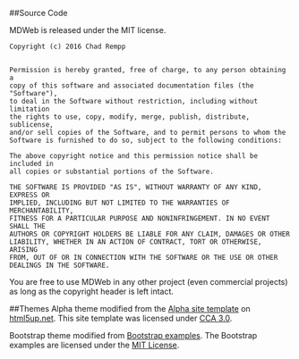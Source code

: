 ##Source Code

MDWeb is released under the MIT license.

    Copyright (c) 2016 Chad Rempp
    
    
    Permission is hereby granted, free of charge, to any person obtaining a 
    copy of this software and associated documentation files (the "Software"), 
    to deal in the Software without restriction, including without limitation 
    the rights to use, copy, modify, merge, publish, distribute, sublicense, 
    and/or sell copies of the Software, and to permit persons to whom the 
    Software is furnished to do so, subject to the following conditions:
    
    The above copyright notice and this permission notice shall be included in 
    all copies or substantial portions of the Software.
    
    THE SOFTWARE IS PROVIDED "AS IS", WITHOUT WARRANTY OF ANY KIND, EXPRESS OR 
    IMPLIED, INCLUDING BUT NOT LIMITED TO THE WARRANTIES OF MERCHANTABILITY, 
    FITNESS FOR A PARTICULAR PURPOSE AND NONINFRINGEMENT. IN NO EVENT SHALL THE 
    AUTHORS OR COPYRIGHT HOLDERS BE LIABLE FOR ANY CLAIM, DAMAGES OR OTHER 
    LIABILITY, WHETHER IN AN ACTION OF CONTRACT, TORT OR OTHERWISE, ARISING 
    FROM, OUT OF OR IN CONNECTION WITH THE SOFTWARE OR THE USE OR OTHER 
    DEALINGS IN THE SOFTWARE.

You are free to use MDWeb in any other project (even commercial projects) as 
long as the copyright header is left intact.

##Themes
Alpha theme modified from the [Alpha site template](http://html5up.net/alpha) 
on [html5up.net](http://html5up.net). This site template was licensed under
[CCA 3.0](html5up.net/license).

Bootstrap theme modified from 
[Bootstrap examples](http://getbootstrap.com/getting-started/#examples).
The Bootstrap examples are licensed under the
[MIT License](https://github.com/twbs/bootstrap/blob/master/LICENSE).



